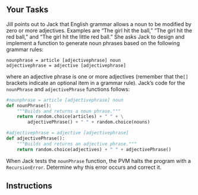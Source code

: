 ## Your Tasks

Jill points out to Jack that English grammar allows a noun to be modified by zero or more adjectives. Examples are “The girl hit the ball,” “The girl hit the red ball,” and “The girl hit the little red ball.” She asks Jack to design and implement a function to generate noun phrases based on the following grammar rules:

```
nounphrase = article [adjectivephrase] noun
adjectivephrase = adjective [adjectivephrase]
```

where an adjective phrase is one or more adjectives (remember that the`[]` brackets indicate an optional item in a grammar rule). Jack’s code for the `nounPhrase` and `adjectivePhrase` functions follows:

```python
#nounphrase = article [adjectivephrase] noun
def nounPhrase():
    """Builds and returns a noun phrase."""
    return random.choice(articles) + " " + \
        adjectivePhrase() + " " + random.choice(nouns)

#adjectivephrase = adjective [adjectivephrase]
def adjectivePhrase():
    """Builds and returns an adjective phrase."""
    return random.choice(adjectives) + " " + adjectivePhrase()
```

When Jack tests the `nounPhrase` function, the PVM halts the program with a `RecursionError`. Determine why this error occurs and correct it.

## Instructions
